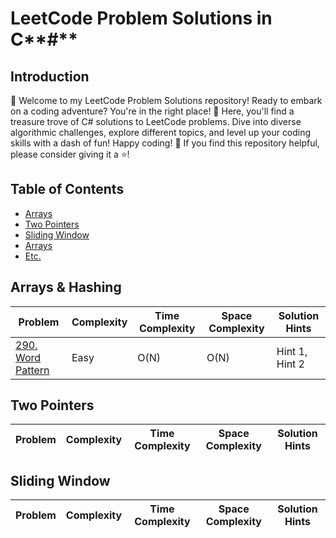 # LeetCode Problem Solutions in C**#**

## Introduction
🚀 Welcome to my LeetCode Problem Solutions repository! Ready to embark on a coding adventure? You're in the right place!
🌟 Here, you'll find a treasure trove of C# solutions to LeetCode problems. Dive into diverse algorithmic challenges, explore different topics, and level up your coding skills with a dash of fun! Happy coding! 🎉
If you find this repository helpful, please consider giving it a ⭐️!

## Table of Contents

- [Arrays](#arrays-&-hashing)
- [Two Pointers](#two-pointers)
- [Sliding Window](#sliding-window)
- [Arrays](#arrays)
- [Etc.](#etc)

## Arrays & Hashing

| Problem | Complexity | Time Complexity | Space Complexity | Solution Hints |
| ------- | ---------- | --------------- | ---------------- | -------------- |
| [290. Word Pattern](AlgorithmsAndDS/AlgorithmsAndDS/ArraysAndHashing/Easy/WordPattern.cs) | Easy | O(N) | O(N) | Hint 1, Hint 2 |

## Two Pointers

| Problem | Complexity | Time Complexity | Space Complexity | Solution Hints |
| ------- | ---------- | --------------- | ---------------- | -------------- |

## Sliding Window

| Problem | Complexity | Time Complexity | Space Complexity | Solution Hints |
| ------- | ---------- | --------------- | ---------------- | -------------- |
